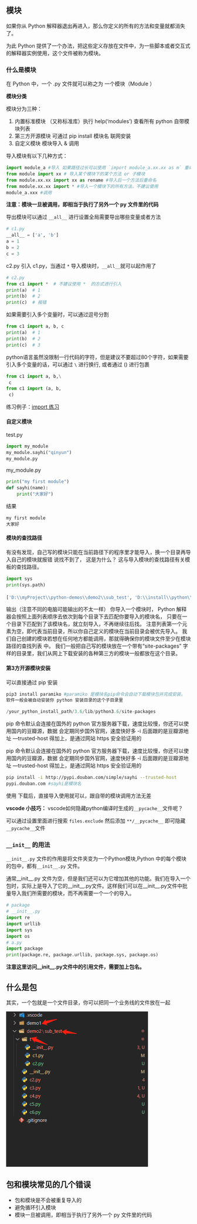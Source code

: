 ## 模块

如果你从 Python 解释器退出再进入，那么你定义的所有的方法和变量就都消失了。

为此 Python 提供了一个办法，把这些定义存放在文件中，为一些脚本或者交互式的解释器实例使用，这个文件被称为模块。

### 什么是模块

在 Python 中，⼀个 .py ⽂件就可以称之为 ⼀个模块（Module ）

**模块分类**

模块分为三种：
1. 内置标准模块
（⼜称标准库）执⾏ help(‘modules’) 查看所有 python ⾃带模块列表
2. 第三⽅开源模块
	可通过 pip install 模块名 联⽹安装
3. ⾃定义模块
模块导⼊ & 调⽤

导⼊模块有以下⼏种⽅式：
```python
import module_a #导⼊ 如果路径过长可以使用 `import module_a.xx.xx as m` 重命名
from module import xx # 导⼊某个模块下的某个⽅法 or ⼦模块
from module.xx.xx import xx as rename #导⼊后⼀个⽅法后重命名
from module.xx.xx import * #导⼊⼀个模块下的所有⽅法，不建议使⽤
module_a.xxx #调⽤
```

**注意：模块⼀旦被调⽤，即相当于执⾏了另外⼀个 py ⽂件⾥的代码**

导出模块可以通过 `__all__` 进行设置全局需要导出哪些变量或者方法

```python
# c1.py
__all__ = ['a', 'b']
a = 1
b = 2
c = 3
```

c2.py 引入 c1.py，当通过 `*` 导入模块时，`__all__`就可以起作用了

```python
# c2.py
from c1 import *  # 不建议使用 *  的方式进行引入
print(a)  # 1
print(b)  # 2
print(c)  # 报错
```

如果需要引入多个变量时，可以通过逗号分割

```python
from c1 import a, b, c
print(a)  # 1
print(b)  # 2
print(c)  # 3
```

python语言虽然没限制一行代码的字符，但是建议不要超过80个字符，如果需要引入多个变量的话，可以通过 `\` 进行换行,  或者通过 () 进行包裹

```python
from c1 import a, b,\
 c
from c1 import (a, b,
 c)
```

练习例子：[import 练习](https://gitee.com/elfeach/python-demo/tree/master/demo2/sub_test)

#### ⾃定义模块

test.py

```python
import my_module
my_module.sayhi("qinyun")
my_module.py
```

my_module.py

```python
print("my first module")
def sayhi(name):
    print("大家好")
```

结果

```
my first module
大家好
```

#### 模块的查找路径

有没有发现，⾃⼰写的模块只能在当前路径下的程序⾥才能导⼊，换⼀个⽬录再导⼊⾃⼰的模块就报错 说找不到了， 这是为什么？ 这与导⼊模块的查找路径有关模板的查找路径。

```python
import sys
print(sys.path)

['D:\\myProject\\python-demos\\demo2\\sub_test', 'D:\\install\\python\\python36.zip', 'D:\\install\\python\\DLLs', 'D:\\install\\python\\lib', 'D:\\install\\python', 'D:\\install\\python\\lib\\site-packages']
```

输出（注意不同的电脑可能输出的不太⼀样）
你导⼊⼀个模块时， Python 解释器会按照上⾯列表顺序去依次到每个⽬录下去匹配你要导⼊的模块名， 只要在⼀个⽬录下匹配到了该模块名，就⽴刻导⼊，不再继续往后找。
注意列表第⼀个元素为空，即代表当前⽬录，所以你⾃⼰定义的模块在当前⽬录会被优先导⼊。
我们⾃⼰创建的模块若想在任何地⽅都能调⽤，那就得确保你的模块⽂件⾄少在模块路径的查找列表 中。 我们⼀般把⾃⼰写的模块放在⼀个带有“site-packages” 字样的⽬录⾥，我们从⽹上下载安装的各种第三⽅的模块⼀般都放在这个⽬录。

#### 第3⽅开源模块安装

可以直接通过 pip 安装

```python
pip3 install paramiko #paramiko 是模块名pip命令会⾃动下载模块包并完成安装。
软件⼀般会被⾃动安装你 python 安装⽬录的这个⼦⽬录⾥
```

```python
/your_python_install_path/3.6/lib/python3.6/site-packages
```

pip 命令默认会连接在国外的 python 官⽅服务器下载，速度⽐较慢，你还可以使⽤国内的⾖瓣源，数据 会定期同步国外官⽹，速度快好多 -i 后⾯跟的是⾖瓣源地址 —trusted-host 得加上，是通过⽹站 https 安全验证⽤的

pip 命令默认会连接在国外的 python 官⽅服务器下载，速度⽐较慢，你还可以使⽤国内的⾖瓣源，数据 会定期同步国外官⽹，速度快好多 -i 后⾯跟的是⾖瓣源地址 —trusted-host 得加上，是通过⽹站 https 安全验证⽤的

```bash
pip install -i http://pypi.douban.com/simple/sayhi --trusted-host
pypi.douban.com #sayhi是模块名
```

使⽤
下载后，直接导⼊使⽤就可以，跟⾃带的模块调⽤⽅法⽆差


**vscode 小技巧：**
vscode如何隐藏python编译时生成的`__pycache__`文件呢？

可以通过设置里面进行搜索 `files.exclude` 然后添加 `**/__pycache__` 即可隐藏 `__pycache__`文件

### `__init__` 的用法

`__init__.py` 文件的作用是将文件夹变为一个Python模块,Python 中的每个模块的包中，都有`__init__.py` 文件。  

通常__init__.py 文件为空，但是我们还可以为它增加其他的功能。我们在导入一个包时，实际上是导入了它的__init__.py文件。这样我们可以在__init__.py文件中批量导入我们所需要的模块，而不再需要一个一个的导入。

```python
# package
# __init__.py
import re
import urllib
import sys
import os
# a.py
import package 
print(package.re, package.urllib, package.sys, package.os)
```

**注意这里访问__init__.py文件中的引用文件，需要加上包名。**

## 什么是包

其实，一个包就是一个文件目录，你可以把同一个业务线的文件放在一起

![upgit_20220719_1658209070.png](https://raw.githubusercontent.com/elfecho/upgit-pic/master/2022/07/upgit_20220719_1658209070.png)

## 包和模块常见的几个错误

- 包和模块是不会被重复导入的
- 避免循环引入模块
- 模块⼀旦被调⽤，即相当于执⾏了另外⼀个 py ⽂件⾥的代码

